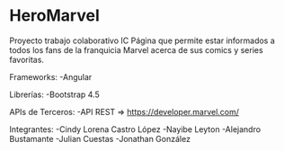 # HeroMarvel
Proyecto trabajo colaborativo IC
Página que permite estar informados a todos los fans de la franquicia Marvel acerca de sus comics y series favoritas.

Frameworks:
-Angular

Librerías:
-Bootstrap 4.5

APIs de Terceros:
-API REST => https://developer.marvel.com/

Integrantes:
-Cindy Lorena Castro López
-Nayibe Leyton
-Alejandro Bustamante
-Julian Cuestas
-Jonathan González